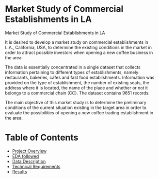 Market Study of Commercial Establishments in LA
=================

Market Study of Commercial Establishments in LA

It is desired to develop a market study on commercial establishments in L.A., California, USA, to determine the existing conditions in the market in order to attract possible investors when opening a new coffee business in the area.

The data is essentially concentrated in a single dataset that collects information pertaining to different types of establishments, namely: restaurants, bakeries, cafes and fast food establishments. Information was provided on the type of establishment, the number of existing seats, the address where it is located, the name of the place and whether or not it belongs to a commercial chain (CC). The dataset contains 9651 records.

The main objective of this market study is to determine the preliminary conditions of the current situation existing in the target area in order to evaluate the possibilities of opening a new coffee trading establishment in the area.

Table of Contents
=================
- [Project Overview](#getting-started)
- [EDA followed](#usage)
- [Data Description](#usage)
- [Technical Requirements](#usage)
- [Results](#contribution)
